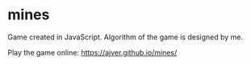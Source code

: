 # mines

Game created in JavaScript. Algorithm of the game is designed by me.

Play the game online: https://ajver.github.io/mines/
